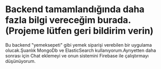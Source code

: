 # Backend tamamlandığında daha fazla bilgi vereceğim burada. (Projeme lütfen geri bildirim verin)

Bu backend "yemeksepeti" gibi yemek siparişi verebilen bir uygulama olucak.Şuanlık MongoDb ve ElasticSearch kullanıyorum.Ayrıyetten daha sonrası için Chat eklemeyi ve onun sistemini Firebase ile çalıştırmayı düşünüyorum.


